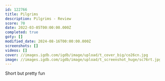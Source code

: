 ```yaml
---
id: 122766
title: Pilgrims
description: Pilgrims - Review
score: 70
date: 2022-03-05T00:00:00.000Z
completed: true
goty: []
modified_date: 2024-08-16T00:00:00.000Z
screenshots: []
videos: []
cover: //images.igdb.com/igdb/image/upload/t_cover_big/co26cn.jpg
image: //images.igdb.com/igdb/image/upload/t_screenshot_huge/sc76rt.jpg
---
```

Short but pretty fun